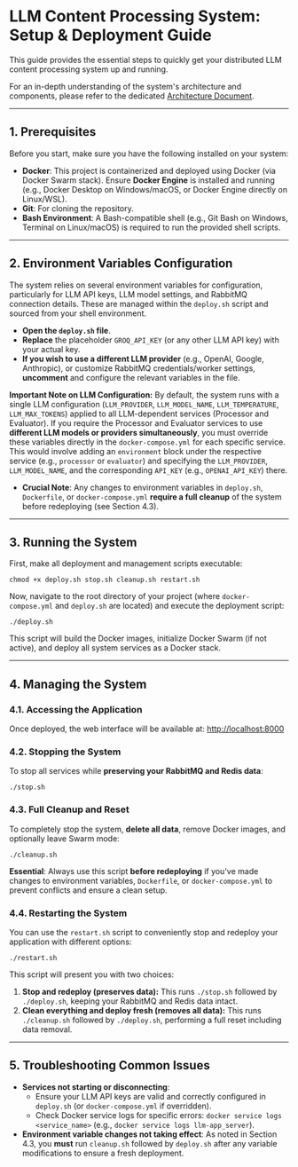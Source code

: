 # LLM Content Processing System: Setup & Deployment Guide

This guide provides the essential steps to quickly get your distributed LLM content processing system up and running.

For an in-depth understanding of the system's architecture and components, please refer to the dedicated [Architecture Document](architecture.md).

---

## 1. Prerequisites

Before you start, make sure you have the following installed on your system:

* **Docker**: This project is containerized and deployed using Docker (via Docker Swarm stack). Ensure **Docker Engine** is installed and running (e.g., Docker Desktop on Windows/macOS, or Docker Engine directly on Linux/WSL).
* **Git**: For cloning the repository.
* **Bash Environment**: A Bash-compatible shell (e.g., Git Bash on Windows, Terminal on Linux/macOS) is required to run the provided shell scripts.

---

## 2. Environment Variables Configuration

The system relies on several environment variables for configuration, particularly for LLM API keys, LLM model settings, and RabbitMQ connection details. These are managed within the `deploy.sh` script and sourced from your shell environment.

* **Open the `deploy.sh` file**.
* **Replace** the placeholder `GROQ_API_KEY` (or any other LLM API key) with your actual key.
* **If you wish to use a different LLM provider** (e.g., OpenAI, Google, Anthropic), or customize RabbitMQ credentials/worker settings, **uncomment** and configure the relevant variables in the file.

**Important Note on LLM Configuration:**
By default, the system runs with a single LLM configuration (`LLM_PROVIDER`, `LLM_MODEL_NAME`, `LLM_TEMPERATURE`, `LLM_MAX_TOKENS`) applied to all LLM-dependent services (Processor and Evaluator).
If you require the Processor and Evaluator services to use **different LLM models or providers simultaneously**, you must override these variables directly in the `docker-compose.yml` for each specific service. This would involve adding an `environment` block under the respective service (e.g., `processor` or `evaluator`) and specifying the `LLM_PROVIDER`, `LLM_MODEL_NAME`, and the corresponding `API_KEY` (e.g., `OPENAI_API_KEY`) there.

* **Crucial Note**: Any changes to environment variables in `deploy.sh`, `Dockerfile`, or `docker-compose.yml` **require a full cleanup** of the system before redeploying (see Section 4.3).

---

## 3. Running the System

First, make all deployment and management scripts executable:

```
chmod +x deploy.sh stop.sh cleanup.sh restart.sh
```


Now, navigate to the root directory of your project (where `docker-compose.yml` and `deploy.sh` are located) and execute the deployment script:
```
./deploy.sh
```


This script will build the Docker images, initialize Docker Swarm (if not active), and deploy all system services as a Docker stack.

---

## 4. Managing the System

### 4.1. Accessing the Application

Once deployed, the web interface will be available at:
[http://localhost:8000](http://localhost:8000)

### 4.2. Stopping the System

To stop all services while **preserving your RabbitMQ and Redis data**:

```
./stop.sh
```


### 4.3. Full Cleanup and Reset

To completely stop the system, **delete all data**, remove Docker images, and optionally leave Swarm mode:

```
./cleanup.sh
```


**Essential**: Always use this script **before redeploying** if you've made changes to environment variables, `Dockerfile`, or `docker-compose.yml` to prevent conflicts and ensure a clean setup.

### 4.4. Restarting the System

You can use the `restart.sh` script to conveniently stop and redeploy your application with different options:
```
./restart.sh
```

This script will present you with two choices:
1.  **Stop and redeploy (preserves data):** This runs `./stop.sh` followed by `./deploy.sh`, keeping your RabbitMQ and Redis data intact.
2.  **Clean everything and deploy fresh (removes all data):** This runs `./cleanup.sh` followed by `./deploy.sh`, performing a full reset including data removal.


---

## 5. Troubleshooting Common Issues

* **Services not starting or disconnecting**:
    * Ensure your LLM API keys are valid and correctly configured in `deploy.sh` (or `docker-compose.yml` if overridden).
    * Check Docker service logs for specific errors: `docker service logs <service_name>` (e.g., `docker service logs llm-app_server`).
* **Environment variable changes not taking effect**: As noted in Section 4.3, you **must** run `cleanup.sh` followed by `deploy.sh` after any variable modifications to ensure a fresh deployment.